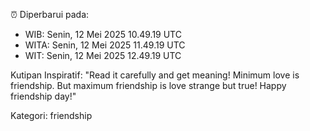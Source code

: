 ⏰ Diperbarui pada:
- WIB: Senin, 12 Mei 2025 10.49.19 UTC
- WITA: Senin, 12 Mei 2025 11.49.19 UTC
- WIT: Senin, 12 Mei 2025 12.49.19 UTC

Kutipan Inspiratif:
"Read it carefully and get meaning! Minimum love is friendship. But maximum friendship is love strange but true! Happy friendship day!"


Kategori: friendship

